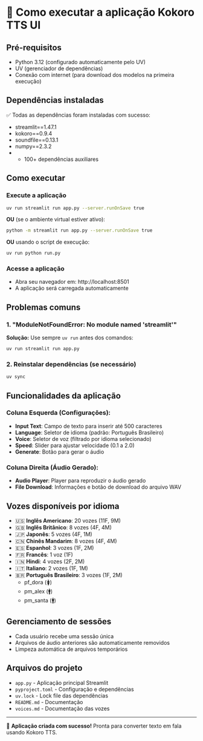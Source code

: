 # 🚀 Como executar a aplicação Kokoro TTS UI

## Pré-requisitos
- Python 3.12 (configurado automaticamente pelo UV)
- UV (gerenciador de dependências)
- Conexão com internet (para download dos modelos na primeira execução)

## Dependências instaladas
✅ Todas as dependências foram instaladas com sucesso:
- streamlit==1.47.1
- kokoro==0.9.4
- soundfile==0.13.1
- numpy==2.3.2
- + 100+ dependências auxiliares

## Como executar

### Execute a aplicação
```bash
uv run streamlit run app.py --server.runOnSave true
```

**OU** (se o ambiente virtual estiver ativo):
```bash
python -m streamlit run app.py --server.runOnSave true
```

**OU** usando o script de execução:
```bash
uv run python run.py
```

### Acesse a aplicação
- Abra seu navegador em: http://localhost:8501
- A aplicação será carregada automaticamente

## Problemas comuns

### 1. "ModuleNotFoundError: No module named 'streamlit'"
**Solução:** Use sempre `uv run` antes dos comandos:
```bash
uv run streamlit run app.py
```

### 2. Reinstalar dependências (se necessário)
```bash
uv sync
```

## Funcionalidades da aplicação

### Coluna Esquerda (Configurações):
- **Input Text**: Campo de texto para inserir até 500 caracteres
- **Language**: Seletor de idioma (padrão: Português Brasileiro)
- **Voice**: Seletor de voz (filtrado por idioma selecionado)
- **Speed**: Slider para ajustar velocidade (0.1 a 2.0)
- **Generate**: Botão para gerar o áudio

### Coluna Direita (Áudio Gerado):
- **Audio Player**: Player para reproduzir o áudio gerado
- **File Download**: Informações e botão de download do arquivo WAV

## Vozes disponíveis por idioma

- 🇺🇸 **Inglês Americano**: 20 vozes (11F, 9M)
- 🇬🇧 **Inglês Britânico**: 8 vozes (4F, 4M)  
- 🇯🇵 **Japonês**: 5 vozes (4F, 1M)
- 🇨🇳 **Chinês Mandarim**: 8 vozes (4F, 4M)
- 🇪🇸 **Espanhol**: 3 vozes (1F, 2M)
- 🇫🇷 **Francês**: 1 voz (1F)
- 🇮🇳 **Hindi**: 4 vozes (2F, 2M)
- 🇮🇹 **Italiano**: 2 vozes (1F, 1M)
- 🇧🇷 **Português Brasileiro**: 3 vozes (1F, 2M)
  - pf_dora (🚺)
  - pm_alex (🚹)
  - pm_santa (🚹)

## Gerenciamento de sessões
- Cada usuário recebe uma sessão única
- Arquivos de áudio anteriores são automaticamente removidos
- Limpeza automática de arquivos temporários

## Arquivos do projeto
- `app.py` - Aplicação principal Streamlit
- `pyproject.toml` - Configuração e dependências
- `uv.lock` - Lock file das dependências
- `README.md` - Documentação
- `voices.md` - Documentação das vozes

---
🎤 **Aplicação criada com sucesso!** Pronta para converter texto em fala usando Kokoro TTS.
